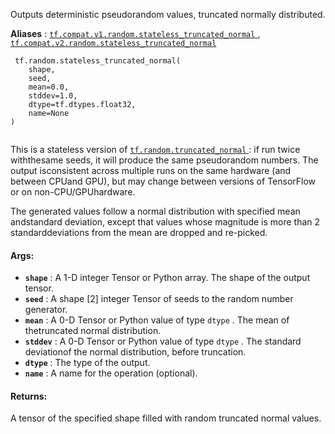 Outputs deterministic pseudorandom values, truncated normally distributed.

**Aliases** : [ `tf.compat.v1.random.stateless_truncated_normal` ](/api_docs/python/tf/random/stateless_truncated_normal), [ `tf.compat.v2.random.stateless_truncated_normal` ](/api_docs/python/tf/random/stateless_truncated_normal)

```
 tf.random.stateless_truncated_normal(
    shape,
    seed,
    mean=0.0,
    stddev=1.0,
    dtype=tf.dtypes.float32,
    name=None
)
 
```

This is a stateless version of [ `tf.random.truncated_normal` ](https://tensorflow.google.cn/api_docs/python/tf/random/truncated_normal): if run twice withthesame seeds, it will produce the same pseudorandom numbers.  The output isconsistent across multiple runs on the same hardware (and between CPUand GPU), but may change between versions of TensorFlow or on non-CPU/GPUhardware.

The generated values follow a normal distribution with specified mean andstandard deviation, except that values whose magnitude is more than 2 standarddeviations from the mean are dropped and re-picked.

#### Args:
- **`shape`** : A 1-D integer Tensor or Python array. The shape of the output tensor.
- **`seed`** : A shape [2] integer Tensor of seeds to the random number generator.
- **`mean`** : A 0-D Tensor or Python value of type  `dtype` . The mean of thetruncated normal distribution.
- **`stddev`** : A 0-D Tensor or Python value of type  `dtype` . The standard deviationof the normal distribution, before truncation.
- **`dtype`** : The type of the output.
- **`name`** : A name for the operation (optional).


#### Returns:
A tensor of the specified shape filled with random truncated normal values.

